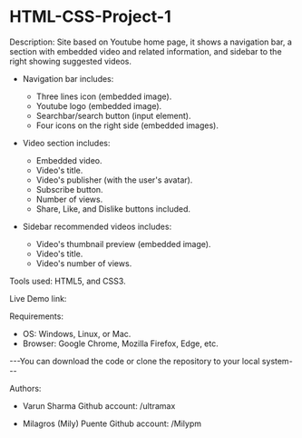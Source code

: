 # HTML-CSS-Project-1
 
 Description:
 Site based on Youtube home page, it shows a navigation bar, a section with embedded video and  related information, and sidebar to the right showing suggested videos.
 
 - Navigation bar includes:
 	- Three lines icon (embedded image).
 	- Youtube logo (embedded image).
 	- Searchbar/search button (input element).
 	- Four icons on the right side (embedded images).
 	
 - Video section includes:
 	- Embedded video.
 	- Video's title.
 	- Video's publisher (with the user's avatar).
 	- Subscribe button.
 	- Number of views.
 	- Share, Like, and Dislike buttons included.
 	
 - Sidebar recommended videos includes:
 	- Video's thumbnail preview (embedded image).
 	- Video's title.
 	- Video's number of views.
 	
 Tools used: HTML5, and CSS3.
 
 Live Demo link: 
 
 Requirements: 
 - OS: Windows, Linux, or Mac.
 - Browser: Google Chrome, Mozilla Firefox, Edge, etc.
 
---You can download the code or clone the repository to your local system---


Authors:
- Varun Sharma
	Github account: /ultramax
	
- Milagros (Mily) Puente
	Github account: /Milypm
 	
